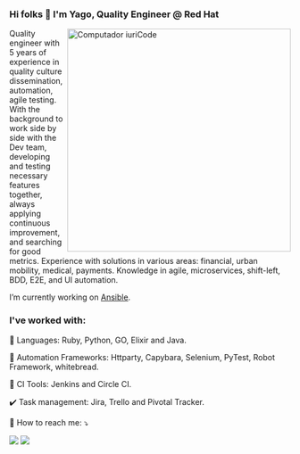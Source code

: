 ### Hi folks 👋 I'm Yago, Quality Engineer @ Red Hat
<img src="https://raw.githubusercontent.com/MicaelliMedeiros/micaellimedeiros/master/image/computer-illustration.png" min-width="400px" max-width="400px" width="400px" align="right" alt="Computador iuriCode">

<p align="left"> 
  Quality engineer with 5 years of experience in quality culture dissemination, automation, agile testing. With the background to work side by side with the Dev team, developing and testing necessary features together, always applying continuous improvement, and searching for good metrics. Experience with solutions in various areas: financial, urban mobility, medical, payments. Knowledge in agile, microservices, shift-left, BDD, E2E, and UI automation.
</p>

I’m currently working on <a href="https://github.com/ansible">Ansible</a>.

### I've worked with:
<p align="left">
  🦄 Languages: Ruby, Python, GO, Elixir and Java.
</p>

<p align="left">
  🧰 Automation Frameworks: Httparty, Capybara, Selenium, PyTest, Robot Framework, whitebread.
</p>

<p align="left">
  💼 CI Tools: Jenkins and Circle CI.
</p>


<p align="left">
  ✔️ Task management: Jira, Trello and Pivotal Tracker.
</p>

<p align="left">
  💌 How to reach me: ⤵️
</p>

<p align="left">
  <a href="#" alt="Gmail">
  <img src="https://img.shields.io/badge/-Gmail-FF0000?style=flat-square&labelColor=FF0000&logo=gmail&logoColor=white&link=yagomarquesja@gmail.com" /></a>

  <a href="#" alt="Linkedin">
  <img src="https://img.shields.io/badge/-Linkedin-0e76a8?style=flat-square&logo=Linkedin&logoColor=white&link=https://www.linkedin.com/in/yagomarques/?locale=en_US" /></a>
